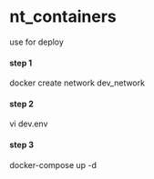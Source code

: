 # nt_containers
use for deploy

#### step 1
docker create network dev_network

#### step 2
vi dev.env

#### step 3
docker-compose up -d